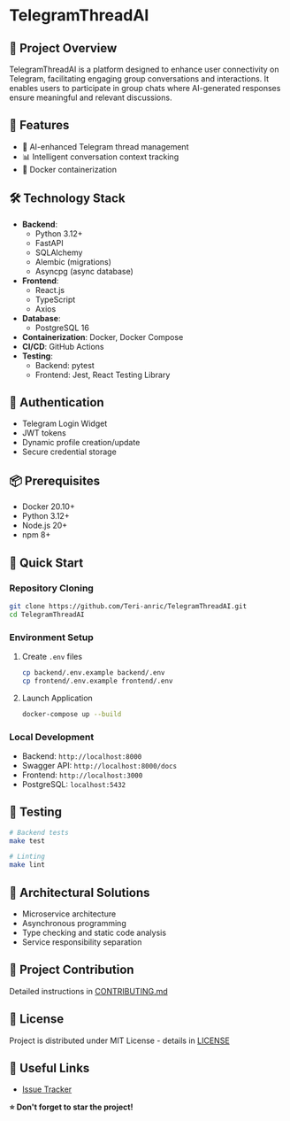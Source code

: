 # TelegramThreadAI

## 🤖 Project Overview
TelegramThreadAI is a platform designed to enhance user connectivity on Telegram, facilitating engaging group conversations and interactions. It enables users to participate in group chats where AI-generated responses ensure meaningful and relevant discussions.

## 🌟 Features
- 🧠 AI-enhanced Telegram thread management
- 📊 Intelligent conversation context tracking
- 🐳 Docker containerization

## 🛠 Technology Stack
- **Backend**: 
  - Python 3.12+
  - FastAPI
  - SQLAlchemy
  - Alembic (migrations)
  - Asyncpg (async database)
- **Frontend**:
  - React.js
  - TypeScript
  - Axios
- **Database**: 
  - PostgreSQL 16
- **Containerization**: Docker, Docker Compose
- **CI/CD**: GitHub Actions
- **Testing**: 
  - Backend: pytest
  - Frontend: Jest, React Testing Library

## 🔐 Authentication
- Telegram Login Widget
- JWT tokens
- Dynamic profile creation/update
- Secure credential storage

## 📦 Prerequisites
- Docker 20.10+
- Python 3.12+
- Node.js 20+
- npm 8+

## 🚀 Quick Start

### Repository Cloning
```bash
git clone https://github.com/Teri-anric/TelegramThreadAI.git
cd TelegramThreadAI
```

### Environment Setup
1. Create `.env` files
   ```bash
   cp backend/.env.example backend/.env
   cp frontend/.env.example frontend/.env
   ```

2. Launch Application
   ```bash
   docker-compose up --build
   ```

### Local Development
- Backend: `http://localhost:8000`
- Swagger API: `http://localhost:8000/docs`
- Frontend: `http://localhost:3000`
- PostgreSQL: `localhost:5432`

## 🧪 Testing
```bash
# Backend tests
make test

# Linting
make lint
```

## 🌈 Architectural Solutions
- Microservice architecture
- Asynchronous programming
- Type checking and static code analysis
- Service responsibility separation

## 🤝 Project Contribution
Detailed instructions in [CONTRIBUTING.md](CONTRIBUTING.md)

## 📄 License
Project is distributed under MIT License - details in [LICENSE](LICENSE)

## 🔗 Useful Links
- [Issue Tracker](https://github.com/yourusername/TelegramThreadAI/issues)


**⭐ Don't forget to star the project!** 